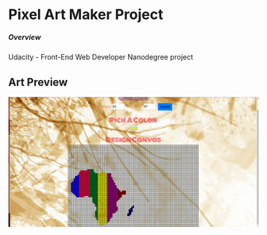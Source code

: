 
# Pixel Art Maker Project

##### Overview

Udacity - Front-End Web Developer Nanodegree project


## Art Preview

![Preview Work](africa.png)
